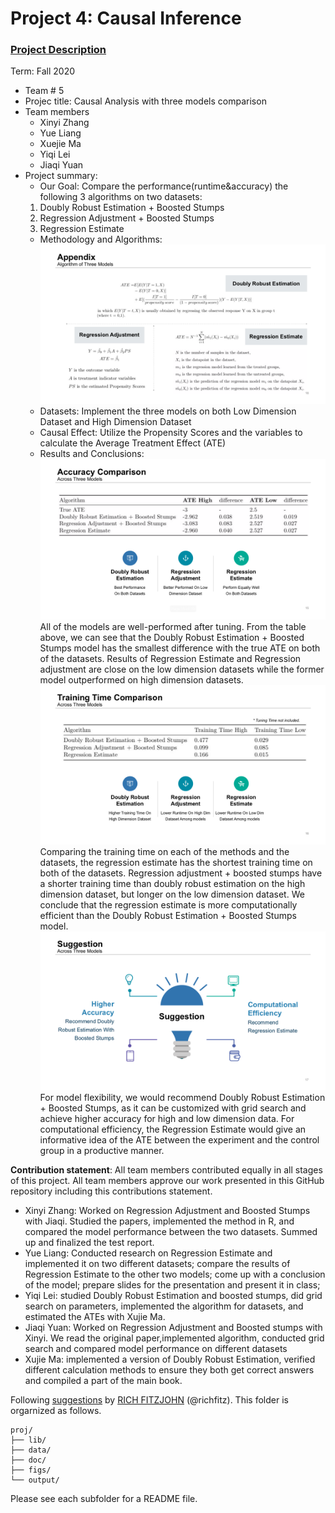 # Project 4: Causal Inference

### [Project Description](doc/project4_desc.md)

Term: Fall 2020

+ Team # 5
+ Projec title: Causal Analysis with three models comparison
+ Team members
	+ Xinyi Zhang
	+ Yue Liang
	+ Xuejie Ma
	+ Yiqi Lei
	+ Jiaqi Yuan
+ Project summary: 
	+ Our Goal: Compare the performance(runtime&accuracy) the following 3 algorithms on two datasets:
	1. Doubly Robust Estimation + Boosted Stumps
	2. Regression Adjustment + Boosted Stumps
	3. Regression Estimate
	+ Methodology and Algorithms:
	![Algorithms](figs/Algorithms.png)
	+ Datasets: Implement the three models on both Low Dimension Dataset and High Dimension Dataset
	+ Causal Effect: Utilize the Propensity Scores and the variables to calculate the Average Treatment Effect (ATE)
	+ Results and Conclusions:
	![Accuracy Comparison](figs/Accuracy_Comparison.png)
	All of the models are well-performed after tuning. From the table above, we can see that the Doubly Robust Estimation + Boosted Stumps model has the smallest difference with the true ATE on both of the datasets. Results of Regression Estimate and Regression adjustment are close on the low dimension datasets while the former model outperformed on high dimension datasets. 
	![Training Time Comparison](figs/Trainning_Time_Comparison.png)
	Comparing the training time on each of the methods and the datasets, the regression estimate has the shortest training time on both of the datasets. Regression adjustment + boosted stumps have a shorter training time than doubly robust estimation on the high dimension dataset, but longer on the low dimension dataset. We conclude that the regression estimate is more computationally efficient than the Doubly Robust Estimation + Boosted Stumps model.
	![Suggestions](figs/Suggestions.png)
	For model flexibility, we would recommend Doubly Robust Estimation + Boosted Stumps, as it can be customized with grid search and achieve higher accuracy for high and low dimension data. For computational efficiency, the Regression Estimate would give an informative idea of the ATE between the experiment and the control group in a productive manner.

	
**Contribution statement**: All team members contributed equally in all stages of this project. All team members approve our work presented in this GitHub repository including this contributions statement. 
- Xinyi Zhang: Worked on Regression Adjustment and Boosted Stumps with Jiaqi. Studied the papers, implemented the method in R, and compared the model performance between the two datasets. Summed up and finalized the test report. 
- Yue Liang: Conducted research on Regression Estimate and implemented it on two different datasets; compare the results of Regression Estimate to the other two models; come up with a conclusion of the model; prepare slides for the presentation and present it in class; 
- Yiqi Lei: studied Doubly Robust Estimation and boosted stumps, did grid search on parameters, implemented the algorithm for datasets, and estimated the ATEs with Xujie Ma.
- Jiaqi Yuan: Worked on Regression Adjustment and Boosted stumps with Xinyi. We read the original paper,implemented algorithm, conducted grid search and compared model performance on different datasets
- Xujie Ma: implemented a version of Doubly Robust Estimation, verified different calculation methods to ensure they both get correct answers and compiled a part of the main book.


Following [suggestions](http://nicercode.github.io/blog/2013-04-05-projects/) by [RICH FITZJOHN](http://nicercode.github.io/about/#Team) (@richfitz). This folder is orgarnized as follows.

```
proj/
├── lib/
├── data/
├── doc/
├── figs/
└── output/
```

Please see each subfolder for a README file.
